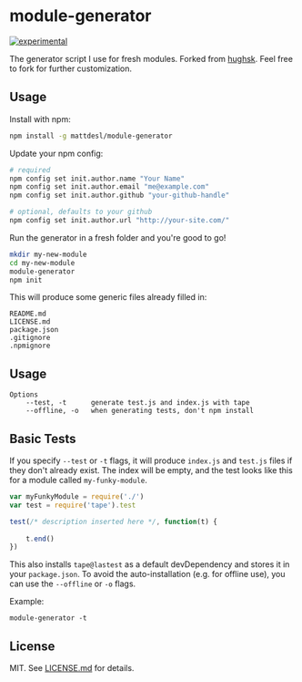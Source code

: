 # module-generator 
[![experimental](http://badges.github.io/stability-badges/dist/experimental.svg)](http://github.com/badges/stability-badges)

The generator script I use for fresh modules. Forked from [hughsk](https://github.com/hughsk/module-generator). Feel free to fork for further customization.

## Usage

Install with npm:

``` bash
npm install -g mattdesl/module-generator
```

Update your npm config:

```bash
# required
npm config set init.author.name "Your Name"
npm config set init.author.email "me@example.com"
npm config set init.author.github "your-github-handle"

# optional, defaults to your github
npm config set init.author.url "http://your-site.com/"
```

Run the generator in a fresh folder and you're good to go!

``` bash
mkdir my-new-module
cd my-new-module
module-generator
npm init
```

This will produce some generic files already filled in:

```
README.md
LICENSE.md
package.json
.gitignore
.npmignore
```

## Usage

```
Options
	--test, -t      generate test.js and index.js with tape
	--offline, -o   when generating tests, don't npm install
```

## Basic Tests

If you specify `--test` or `-t` flags, it will produce `index.js` and `test.js` files if they don't already exist. The index will be empty, and the test looks like this for a module called `my-funky-module`.

```js
var myFunkyModule = require('./')
var test = require('tape').test

test(/* description inserted here */, function(t) {
	
	t.end()
})
```

This also installs `tape@lastest` as a default devDependency and stores it in your `package.json`. To avoid the auto-installation (e.g. for offline use), you can use the `--offline` or `-o` flags.

Example:
 
```module-generator -t```

## License

MIT. See [LICENSE.md](http://github.com/hughsk/module-generator/blob/master/LICENSE.md) for details.
